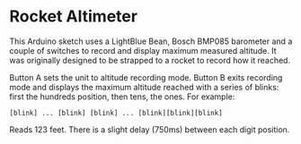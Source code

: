 # Rocket Altimeter

This Arduino sketch uses a LightBlue Bean, Bosch BMP085 barometer and a couple of switches
to record and display maximum measured altitude. It was originally designed to be strapped
to a rocket to record how it reached.

Button A sets the unit to altitude recording mode. Button B exits recording mode and 
displays the maximum altitude reached with a series of blinks: first the hundreds position,
then tens, the ones. For example:

    [blink] ... [blink] [blink] ... [blink][blink][blink]

Reads 123 feet. There is a slight delay (750ms) between each digit position.
